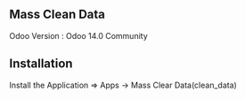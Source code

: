 Mass Clean Data
-------------------------------------------------

Odoo Version : Odoo 14.0 Community


Installation
-------------------------------------------------------------
Install the Application => Apps -> Mass Clear Data(clean_data)



